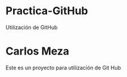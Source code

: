 # Practica-GitHub
Utilización de GitHub
<h1>Carlos Meza</h1>
<p>Este es un proyecto para utilización de Git Hub</p>
  
